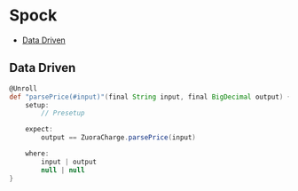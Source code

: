 # Spock

<!-- TOC depthFrom:2 -->

- [Data Driven](#data-driven)

<!-- /TOC -->

## Data Driven

```groovy
@Unroll
def "parsePrice(#input)"(final String input, final BigDecimal output) {
    setup:
        // Presetup

    expect:
        output == ZuoraCharge.parsePrice(input)

    where:
        input | output
        null | null
}
```
